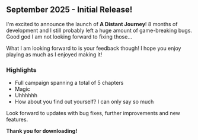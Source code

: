 ## September 2025 - Initial Release!
I'm excited to announce the launch of **A Distant Journey**! 
8 months of development and I still probably left a huge amount of game-breaking bugs. Good god I am not looking forward to fixing those...

What I am looking forward to is your feedback though! I hope you enjoy playing as much as I enjoyed making it!

### Highlights
- Full campaign spanning a total of 5 chapters
- Magic
- Uhhhhhh
- How about you find out yourself? I can only say so much

Look forward to updates with bug fixes, further improvements and new features.

**Thank you for downloading!**